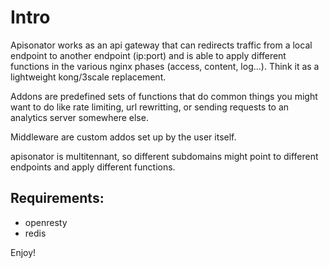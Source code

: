 # Intro

Apisonator works as an api gateway that can redirects traffic from
a local endpoint to another endpoint (ip:port) and is able to apply
different functions in the various nginx phases (access, content,
log...). Think it as a lightweight kong/3scale replacement.

Addons are predefined sets of functions that do common things you
might want to do like rate limiting, url rewritting, or sending
requests to an analytics server somewhere else.

Middleware are custom addos set up by the user itself.

apisonator is multitennant, so different subdomains might point to
different endpoints and apply different functions.



## Requirements:
 - openresty
 - redis

Enjoy!
